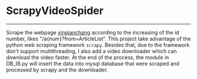 # ScrapyVideoSpider

***
Scrape the webpage [xinpianchang](xinpianchang.com) according to the increasing of the id number, likes "/a{num}?from=ArticleList".
	This project take advantage of the python web scraping framework `scrapy`. Besides that, due to the framework don't support multithreading, I also add a video downloader which can download the video faster. At the end of the process, the module in DB_IB.py will insert the data into mysql database that were scraped and processed by scrapy and the downloader.
	
